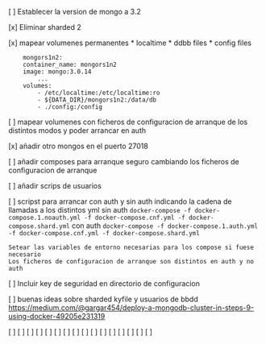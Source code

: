 
[ ] Establecer la version de mongo a 3.2

[x] Eliminar sharded 2

[x] mapear volumenes permanentes
	* localtime
	* ddbb files
	* config files
```
	mongors1n2:
    container_name: mongors1n2
    image: mongo:3.0.14
		...
	volumes:
		- /etc/localtime:/etc/localtime:ro
		- ${DATA_DIR}/mongors1n2:/data/db
		- ./config:/config
```
[ ] mapear volumenes con ficheros de configuracion de arranque de los distintos modos y poder arrancar en auth

[x] añadir otro mongos en el puerto 27018

[ ] añadir composes para arranque seguro cambiando los ficheros de configuracion de arranque

[ ] añadir scrips de usuarios

[ ] scripst para arrancar con auth y sin auth indicando la cadena de llamadas a los distintos  yml 
	sin auth 
		`docker-compose -f docker-compose.1.noauth.yml -f docker-compose.cnf.yml -f docker-compose.shard.yml`
	con auth
		`docker-compose -f docker-compose.1.auth.yml -f docker-compose.cnf.yml -f docker-compose.shard.yml`

	Setear las variables de entorno necesarias para los compose si fuese necesario
	Los ficheros de configuracion de arranque son distintos en auth y no auth

[ ] Incluir key de seguridad en directorio de configuracion

[ ] buenas ideas sobre sharded kyfile y usuarios de bbdd
https://medium.com/@gargar454/deploy-a-mongodb-cluster-in-steps-9-using-docker-49205e231319

[ ] 
[ ] 
[ ] 
[ ] 
[ ] 
[ ] 
[ ] 
[ ] 
[ ] 
[ ] 
[ ] 
[ ] 
[ ] 
[ ] 
[ ] 
[ ] 